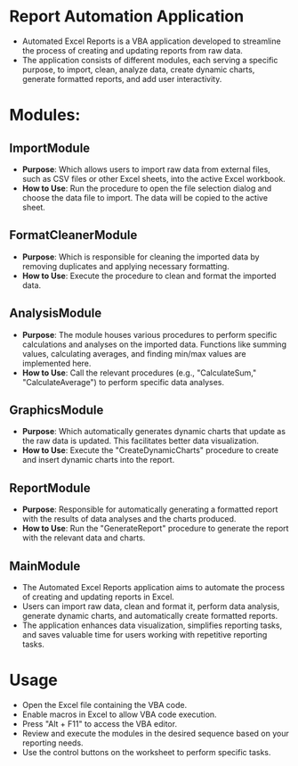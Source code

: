 # Report Automation Application

- Automated Excel Reports is a VBA application developed to streamline the process of creating and updating reports from raw data. 
- The application consists of different modules, each serving a specific purpose, to import, clean, analyze data, create dynamic charts, generate formatted reports, and add user interactivity.

# Modules:

## ImportModule

- **Purpose**: Which allows users to import raw data from external files, such as CSV files or other Excel sheets, into the active Excel workbook.
- **How to Use**: Run the procedure to open the file selection dialog and choose the data file to import. The data will be copied to the active sheet.
## FormatCleanerModule

- **Purpose**: Which is responsible for cleaning the imported data by removing duplicates and applying necessary formatting.
- **How to Use**: Execute the procedure to clean and format the imported data.
## AnalysisModule

- **Purpose**: The module houses various procedures to perform specific calculations and analyses on the imported data. Functions like summing values, calculating averages, and finding min/max values are implemented here.
- **How to Use**: Call the relevant procedures (e.g., "CalculateSum," "CalculateAverage") to perform specific data analyses.
## GraphicsModule

- **Purpose**: Which automatically generates dynamic charts that update as the raw data is updated. This facilitates better data visualization.
- **How to Use**: Execute the "CreateDynamicCharts" procedure to create and insert dynamic charts into the report.
## ReportModule

- **Purpose**: Responsible for automatically generating a formatted report with the results of data analyses and the charts produced.
- **How to Use**: Run the "GenerateReport" procedure to generate the report with the relevant data and charts.

## MainModule
- The Automated Excel Reports application aims to automate the process of creating and updating reports in Excel. 
- Users can import raw data, clean and format it, perform data analysis, generate dynamic charts, and automatically create formatted reports. 
- The application enhances data visualization, simplifies reporting tasks, and saves valuable time for users working with repetitive reporting tasks.

# Usage

- Open the Excel file containing the VBA code.
- Enable macros in Excel to allow VBA code execution.
- Press "Alt + F11" to access the VBA editor.
- Review and execute the modules in the desired sequence based on your reporting needs.
- Use the control buttons on the worksheet to perform specific tasks.
